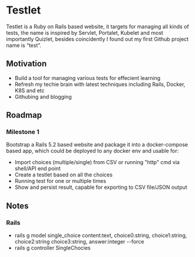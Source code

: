 # Testlet
Testlet is a Ruby on Rails based website, it targets for managing all kinds of tests, the name is inspired by Servlet, Portalet, Kubelet and most importantly Quizlet, besides coincidently I found out my first Github project name is “test”.

## Motivation
* Build a tool for managing various tests for effecient learning 
* Refresh my techie brain with latest techniques including Rails, Docker, K8S and etc
* Githubing and blogging

## Roadmap
### Milestone 1
Bootstrap a Rails 5.2 based website and package it into a docker-compose based app, which could be deployed to any docker env and usable for:
* Import choices (multiple/single) from CSV or running "http" cmd via shell/API end point
* Create a testlet based on all the choices
* Running test for one or multiple times
* Show and persist result, capable for exporting to CSV file/JSON output

## Notes
### Rails
* rails g model single_choice content:text, choice0:string, choice1:string, choice2:string choice3:string, answer:integer --force
* rails g controller SingleChocies
